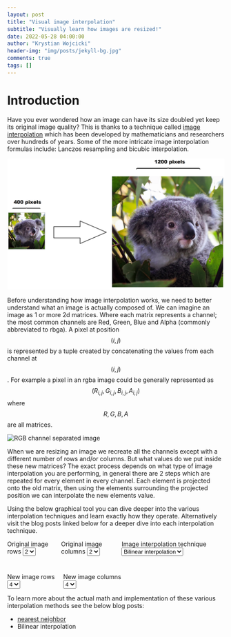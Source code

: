 ```yaml
---
layout: post
title: "Visual image interpolation"
subtitle: "Visually learn how images are resized!"
date: 2022-05-28 04:00:00
author: "Krystian Wojcicki"
header-img: "img/posts/jekyll-bg.jpg"
comments: true
tags: []
---
```


<style>
img {
  margin: auto
}
</style>

<script type="text/javascript" async src='https://cdnjs.cloudflare.com/ajax/libs/mathjax/2.7.2/MathJax.js?config=TeX-MML-AM_CHTML'></script>

# Introduction

Have you ever wondered how an image can have its size doubled yet keep its original image quality? This is thanks to a technique called [image interpolation](https://en.wikipedia.org/wiki/Image_scaling) which has been developed by mathematicians and researchers over hundreds of years. Some of the more intricate image interpolation formulas include: Lanczos resampling and bicubic interpolation.

![Image scaling example](/img/posts/image_scaling.PNG)

Before understanding how image interpolation works, we need to better understand what an image is actually composed of. We can imagine an image as 1 or more 2d matrices. Where each matrix represents a channel; the most common channels are Red, Green, Blue and Alpha (commonly abbreviated to rbga). A pixel at position $$ (i, j) $$ is represented by a tuple created by concatenating the values from each channel at $$ (i, j) $$. For example a pixel in an rgba image could be generally represented as $$ ( R_{i,j}, G_{i,j}, B_{i,j}, A_{i,j} ) $$ where $$ R, G, B, A $$ are all matrices. 

![RGB channel separated image](https://upload.wikimedia.org/wikipedia/commons/5/56/RGB_channels_separation.png?20110219015028)

When we are resizing an image we recreate all the channels except with a different number of rows and/or columns. But what values do we put inside these new matrices? The exact process depends on what type of image interpolation you are performing, in general there are 2 steps which are repeated for every element in every channel. Each element is projected onto the old matrix, then using the elements surrounding the projected position we can interpolate the new elements value. 

Using the below graphical tool you can dive deeper into the various interpolation techniques and learn exactly how they operate. Alternatively visit the blog posts linked below for a deeper dive into each interpolation technique.

<style>
    #myCanvas {
    background: lightgrey;
    width: 600vw;
}

.canvas-container {
    
  /* width: 90vw;*/
  position: relative;
  left: calc(-45vw + 50%);
}
</style>
<canvas id="myCanvas" width="600vw" height="500"></canvas>


<div style="display: flex">
  <div style="padding-right: 20px">
    <label for="lhsRows">Original image rows</label>
    <select name="lhsRows" id="lhsRows">
      <option value="1">1</option>
      <option value="2" selected>2</option>
      <option value="3">3</option>
      <option value="4">4</option>
      <option value="5">5</option>
      <option value="6">6</option>
      <option value="7">7</option>
    </select>
  </div>
  <div style="padding-right: 20px">
    <label for="lhsCols">Original image columns</label>
    <select name="lhsCols" id="lhsCols">
      <option value="1">1</option>
      <option value="2" selected>2</option>
      <option value="3">3</option>
      <option value="4">4</option>
      <option value="5">5</option>
      <option value="6">6</option>
      <option value="7">7</option>
    </select>
  </div>
  <div style="padding-right: 20px">
    <label for="imageInter">Image interpolation technique</label>
    <select name="imageInter" id="imageInter">
      <option value="0">Nearest neighbor</option>
      <option value="1" selected>Bilinear interpolation</option>
    </select>
  </div>
</div>
<div style="display: flex; padding-top: 40px">
  <div style="padding-right: 20px">
    <label for="rhsRows">New image rows</label><br/>
    <select name="rhsRows" id="rhsRows">
      <option value="1">1</option>
      <option value="2">2</option>
      <option value="3">3</option>
      <option value="4" selected>4</option>
      <option value="5">5</option>
      <option value="6">6</option>
      <option value="7">7</option>
    </select>
  </div>
  <div style="padding-right: 20px">
    <label for="rhsCols">New image columns</label><br/>
    <select name="rhsCols" id="rhsCols">
      <option value="1">1</option>
      <option value="2">2</option>
      <option value="3">3</option>
      <option value="4" selected>4</option>
      <option value="5">5</option>
      <option value="6">6</option>
      <option value="7">7</option>
    </select>
  </div>
</div>

<script src=
"https://cdnjs.cloudflare.com/ajax/libs/fabric.js/500/fabric.min.js">
</script>
<script src="../js/image_interpolation.js"></script>

To learn more about the actual math and implementation of these various interpolation methods see the below blog posts:
- [nearest neighbor](./NEAREST-NEIGHBOUR)
- Bilinear interpolation